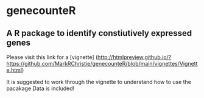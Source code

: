 # genecounteR
## A R package to identify constiutively expressed genes

Please visit this link for a [vignette] (http://htmlpreview.github.io/?https://github.com/MarkRChristie/genecounteR/blob/main/vignettes/Vignette.html)

It is suggested to work through the vignette to understand how to use the pacakage
Data is included!
